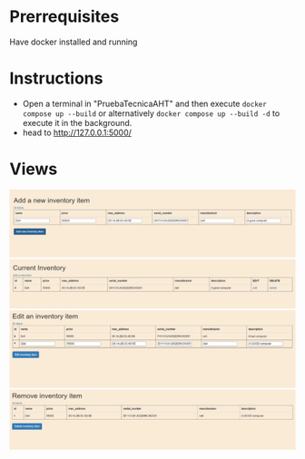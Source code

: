 # Prerrequisites
Have docker installed and running

# Instructions
* Open a terminal in "PruebaTecnicaAHT" and then execute  ```docker compose up --build``` or alternatively ```docker compose up --build -d``` to execute it in the background.
* head to http://127.0.0.1:5000/

# Views

![alt text](imgs/image.png)
![alt text](imgs/image-1.png)
![alt text](imgs/image-3.png)
![alt text](imgs/image-2.png)